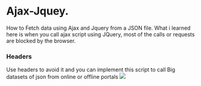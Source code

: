# Ajax-Jquey.
How to Fetch data using Ajax and Jquery from a JSON file. What i learned here is when you call ajax script using JQuery, most of the calls or requests are blocked by the browser.
<h3>Headers</h3>
Use headers to avoid it and you can implement this script to call Big datasets of json from online or offline portals
<img src='http://www.gititsolution.com/wp-content/uploads/2016/04/ajaxjqueryextjs.png'/>
